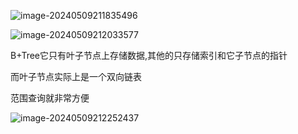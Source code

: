 ![image-20240509211835496](../../../../../AppData/Roaming/Typora/typora-user-images/image-20240509211835496.png)



![image-20240509212033577](../../../../../AppData/Roaming/Typora/typora-user-images/image-20240509212033577.png)

B+Tree它只有叶子节点上存储数据,其他的只存储索引和它子节点的指针

而叶子节点实际上是一个双向链表

范围查询就非常方便



![image-20240509212252437](../../../../../AppData/Roaming/Typora/typora-user-images/image-20240509212252437.png)